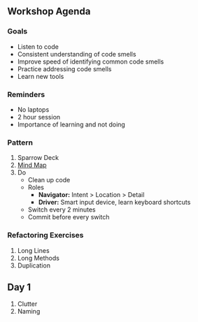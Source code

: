 ## Workshop Agenda

### Goals
* Listen to code
* Consistent understanding of code smells
* Improve speed of identifying common code smells
* Practice addressing code smells
* Learn new tools

### Reminders
* No laptops
* 2 hour session
* Importance of learning and not doing

### Pattern
1. Sparrow Deck
1. [Mind Map](https://drive.mindmup.com)
1. Do
    * Clean up code
    * Roles
        * **Navigator:** Intent > Location > Detail
        * **Driver:** Smart input device, learn keyboard shortcuts
    * Switch every 2 minutes
    * Commit before every switch

### Refactoring Exercises
1. Long Lines
1. Long Methods
1. Duplication
    
## Day 1
1. Clutter
1. Naming
